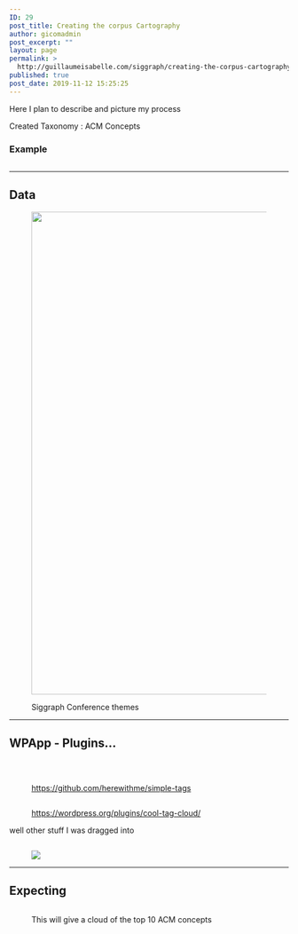 ```yaml
---
ID: 29
post_title: Creating the corpus Cartography
author: gicomadmin
post_excerpt: ""
layout: page
permalink: >
  http://guillaumeisabelle.com/siggraph/creating-the-corpus-cartography/
published: true
post_date: 2019-11-12 15:25:25
---
```

<!-- wp:paragraph -->

Here I plan to describe and picture my process

<!-- /wp:paragraph -->

<!-- wp:paragraph -->

Created Taxonomy : ACM Concepts 

<!-- /wp:paragraph -->

<!-- wp:heading {"level":3} -->

### Example

<!-- /wp:heading -->

<!-- wp:image {"id":49} --><figure class="wp-block-image">

<img src="http://guillaumeisabelle.com/siggraph/wp-content/uploads/sites/25/2019/11/image-2.png" alt="" class="wp-image-49" /></figure> <!-- /wp:image -->

<!-- wp:separator -->

<hr class="wp-block-separator" />

<!-- /wp:separator -->

<!-- wp:heading -->

## Data

<!-- /wp:heading -->

<!-- wp:image {"id":66,"width":592,"height":870,"linkDestination":"custom"} --><figure class="wp-block-image is-resized">

<a href="https://docs.google.com/spreadsheets/d/1IMW1iFxZ9wovI6sz448YhsZsxk_SwNDGOEXXAvHXScQ/edit#gid=2088759565" target="_blank" rel="noreferrer noopener"><img src="http://guillaumeisabelle.com/siggraph/wp-content/uploads/sites/25/2019/11/image-5-697x1024.png" alt="" class="wp-image-66" width="592" height="870" /></a><figcaption>Siggraph Conference themes</figcaption></figure> <!-- /wp:image -->

<!-- wp:separator -->

<hr class="wp-block-separator" />

<!-- /wp:separator -->

<!-- wp:heading -->

## WPApp - Plugins...

<!-- /wp:heading -->

<!-- wp:image {"id":42} --><figure class="wp-block-image">

<img src="http://guillaumeisabelle.com/siggraph/wp-content/uploads/sites/25/2019/11/image-967x1024.png" alt="" class="wp-image-42" /></figure> <!-- /wp:image -->

<!-- wp:image {"id":44} --><figure class="wp-block-image">

<img src="http://guillaumeisabelle.com/siggraph/wp-content/uploads/sites/25/2019/11/image-1-1020x1024.png" alt="" class="wp-image-44" /></figure> <!-- /wp:image -->

<!-- wp:image {"id":52,"linkDestination":"custom"} --><figure class="wp-block-image">

<a href="https://github.com/herewithme/simple-tags" target="_blank" rel="noreferrer noopener"><img src="http://guillaumeisabelle.com/siggraph/wp-content/uploads/sites/25/2019/11/image-3-848x1024.png" alt="" class="wp-image-52" /></a><figcaption>https://github.com/herewithme/simple-tags</figcaption></figure> <!-- /wp:image -->

<!-- wp:image {"id":54,"linkDestination":"custom"} --><figure class="wp-block-image">

<a href="https://wordpress.org/plugins/cool-tag-cloud/" target="_blank" rel="noreferrer noopener"><img src="http://guillaumeisabelle.com/siggraph/wp-content/uploads/sites/25/2019/11/image-4-781x1024.png" alt="" class="wp-image-54" /></a><figcaption>https://wordpress.org/plugins/cool-tag-cloud/</figcaption></figure> <!-- /wp:image -->

<!-- wp:paragraph -->

well other stuff I was dragged into

<!-- /wp:paragraph -->

<!-- wp:image {"id":69,"linkDestination":"custom"} --><figure class="wp-block-image">

<a href="https://www.tipsandtricks-hq.com/wordpress-plugin-for-category-specific-rss-feed-subscription-menu-325" target="_blank" rel="noreferrer noopener"><img src="http://guillaumeisabelle.com/siggraph/wp-content/uploads/sites/25/2019/11/image-6-1024x516.png" alt="" class="wp-image-69" /></a></figure> <!-- /wp:image -->

<!-- wp:image --><figure class="wp-block-image">

![][1]</figure> <!-- /wp:image -->

<!-- wp:separator -->

<hr class="wp-block-separator" />

<!-- /wp:separator -->

<!-- wp:heading -->

## Expecting

<!-- /wp:heading -->

<!-- wp:image {"id":74} --><figure class="wp-block-image">

<img src="http://guillaumeisabelle.com/siggraph/wp-content/uploads/sites/25/2019/11/image-7-1024x510.png" alt="" class="wp-image-74" /><figcaption>This will give a cloud of the top 10 ACM concepts</figcaption></figure> <!-- /wp:image -->

 [1]: blob:http://guillaumeisabelle.com/5b47ff72-4eb2-4417-a97e-b5b6a56481c9